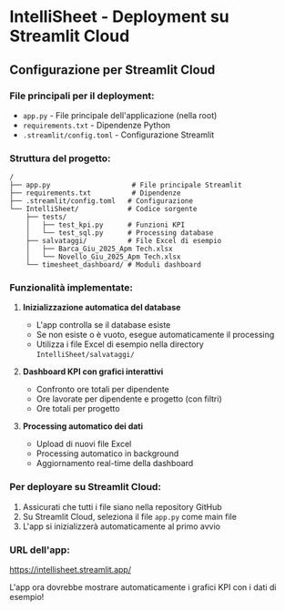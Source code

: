 # IntelliSheet - Deployment su Streamlit Cloud

## Configurazione per Streamlit Cloud

### File principali per il deployment:
- `app.py` - File principale dell'applicazione (nella root)
- `requirements.txt` - Dipendenze Python
- `.streamlit/config.toml` - Configurazione Streamlit

### Struttura del progetto:
```
/
├── app.py                    # File principale Streamlit
├── requirements.txt          # Dipendenze
├── .streamlit/config.toml   # Configurazione
└── IntelliSheet/            # Codice sorgente
    ├── tests/
    │   ├── test_kpi.py      # Funzioni KPI
    │   └── test_sql.py      # Processing database
    ├── salvataggi/          # File Excel di esempio
    │   ├── Barca_Giu_2025_Apm Tech.xlsx
    │   └── Novello_Giu_2025_Apm Tech.xlsx
    └── timesheet_dashboard/ # Moduli dashboard
```

### Funzionalità implementate:

1. **Inizializzazione automatica del database**
   - L'app controlla se il database esiste
   - Se non esiste o è vuoto, esegue automaticamente il processing
   - Utilizza i file Excel di esempio nella directory `IntelliSheet/salvataggi/`

2. **Dashboard KPI con grafici interattivi**
   - Confronto ore totali per dipendente
   - Ore lavorate per dipendente e progetto (con filtri)
   - Ore totali per progetto

3. **Processing automatico dei dati**
   - Upload di nuovi file Excel
   - Processing automatico in background
   - Aggiornamento real-time della dashboard

### Per deployare su Streamlit Cloud:

1. Assicurati che tutti i file siano nella repository GitHub
2. Su Streamlit Cloud, seleziona il file `app.py` come main file
3. L'app si inizializzerà automaticamente al primo avvio

### URL dell'app:
https://intellisheet.streamlit.app/

L'app ora dovrebbe mostrare automaticamente i grafici KPI con i dati di esempio!